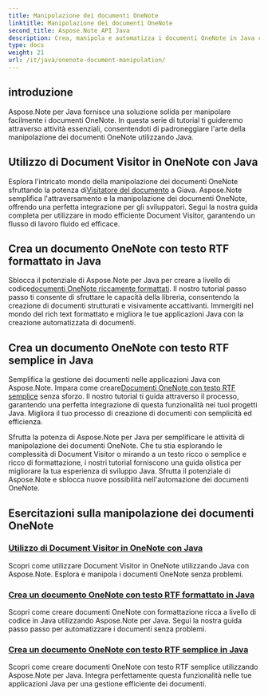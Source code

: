 ```yaml
---
title: Manipolazione dei documenti OneNote
linktitle: Manipolazione dei documenti OneNote
second_title: Aspose.Note API Java
description: Crea, manipola e automatizza i documenti OneNote in Java con Aspose.Note. Tutorial passo passo su Document Visitor, testo RTF formattato e creazione di testo RTF.
type: docs
weight: 21
url: /it/java/onenote-document-manipulation/
---
```


## introduzione

Aspose.Note per Java fornisce una soluzione solida per manipolare facilmente i documenti OneNote. In questa serie di tutorial ti guideremo attraverso attività essenziali, consentendoti di padroneggiare l'arte della manipolazione dei documenti OneNote utilizzando Java.

## Utilizzo di Document Visitor in OneNote con Java
 Esplora l'intricato mondo della manipolazione dei documenti OneNote sfruttando la potenza di[Visitatore del documento](./using-document-visitor/) a Giava. Aspose.Note semplifica l'attraversamento e la manipolazione dei documenti OneNote, offrendo una perfetta integrazione per gli sviluppatori. Segui la nostra guida completa per utilizzare in modo efficiente Document Visitor, garantendo un flusso di lavoro fluido ed efficace. 

## Crea un documento OneNote con testo RTF formattato in Java
 Sblocca il potenziale di Aspose.Note per Java per creare a livello di codice[documenti OneNote riccamente formattati](./create-onenote-document-formatted-rich-text/). Il nostro tutorial passo passo ti consente di sfruttare le capacità della libreria, consentendo la creazione di documenti strutturati e visivamente accattivanti. Immergiti nel mondo del rich text formattato e migliora le tue applicazioni Java con la creazione automatizzata di documenti.

## Crea un documento OneNote con testo RTF semplice in Java
 Semplifica la gestione dei documenti nelle applicazioni Java con Aspose.Note. Impara come creare[Documenti OneNote con testo RTF semplice](./create-onenote-document-simple-rich-text/) senza sforzo. Il nostro tutorial ti guida attraverso il processo, garantendo una perfetta integrazione di questa funzionalità nei tuoi progetti Java. Migliora il tuo processo di creazione di documenti con semplicità ed efficienza. 

Sfrutta la potenza di Aspose.Note per Java per semplificare le attività di manipolazione dei documenti OneNote. Che tu stia esplorando le complessità di Document Visitor o mirando a un testo ricco o semplice e ricco di formattazione, i nostri tutorial forniscono una guida olistica per migliorare la tua esperienza di sviluppo Java. Sfrutta il potenziale di Aspose.Note e sblocca nuove possibilità nell'automazione dei documenti OneNote.
## Esercitazioni sulla manipolazione dei documenti OneNote
### [Utilizzo di Document Visitor in OneNote con Java](./using-document-visitor/)
Scopri come utilizzare Document Visitor in OneNote utilizzando Java con Aspose.Note. Esplora e manipola i documenti OneNote senza problemi.
### [Crea un documento OneNote con testo RTF formattato in Java](./create-onenote-document-formatted-rich-text/)
Scopri come creare documenti OneNote con formattazione ricca a livello di codice in Java utilizzando Aspose.Note per Java. Segui la nostra guida passo passo per automatizzare i documenti senza problemi.
### [Crea un documento OneNote con testo RTF semplice in Java](./create-onenote-document-simple-rich-text/)
Scopri come creare documenti OneNote con testo RTF semplice utilizzando Aspose.Note per Java. Integra perfettamente questa funzionalità nelle tue applicazioni Java per una gestione efficiente dei documenti.